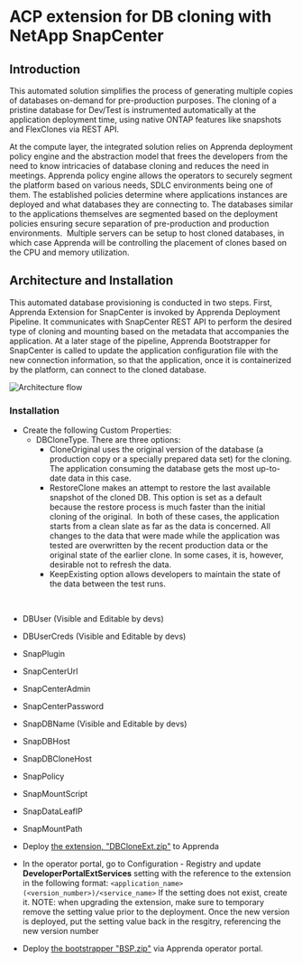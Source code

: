 ﻿# ACP extension for DB cloning with NetApp SnapCenter

## Introduction
This automated solution simplifies the process of generating multiple copies of databases on-demand for pre-production purposes. The cloning of a pristine database for Dev/Test is instrumented
automatically at the application deployment time, using native ONTAP features like snapshots and FlexClones via REST API.

At the compute layer, the integrated solution relies on Apprenda deployment policy engine and the abstraction model that frees the developers from the need to know intricacies of database cloning and reduces the need in meetings. 
Apprenda policy engine allows the operators to securely segment the platform based on various needs, SDLC environments being one of them. 
The established policies determine where applications instances are deployed and what databases they are connecting to. 
The databases similar to the applications themselves are segmented based on the deployment policies ensuring secure separation of pre-production and production environments. ​
 Multiple servers can be setup to host cloned databases, in which case Apprenda will be controlling the placement of clones based on the CPU and memory utilization.​


 ## Architecture and Installation

 This automated database provisioning is conducted in two steps. First, Apprenda Extension for SnapCenter is invoked by Apprenda Deployment Pipeline. 
 It communicates with SnapCenter REST API to perform the desired type of cloning and mounting based on the metadata that accompanies the application. 
 At a later stage of the pipeline, Apprenda Bootstrapper for SnapCenter is called to update the application configuration file with the new connection information, 
 so that the application, once it is containerized by the platform, can connect to the cloned database. ​

 ![Architecture flow](https://github.com/sashajeltuhin/AcpSnapCenterExtension/blob/master/docs/process.PNG "Architecture Flow")

 ### Installation
* Create the following Custom Properties:
  * DBCloneType.  There are three options:​
    * CloneOriginal uses the original version of the database (a production copy or a specially prepared data set) for the cloning. The application consuming the database gets the most up-to-date data in this case.​
    * RestoreClone makes an attempt to restore the last available snapshot of the cloned DB.  This option is set as a default because the restore process is much faster than the initial cloning of the original. ​
			In both of these cases, the application starts from a clean slate as far as the data is concerned. All changes to the data that were made while the application was tested are overwritten by the recent production data or the original state of the earlier clone.​
			In some cases, it is, however, desirable not to refresh the data.​
    * KeepExisting option allows developers to maintain the state of the data between the test runs. ​

​
  * DBUser  (Visible and Editable by devs)
  * DBUserCreds (Visible and Editable by devs)
  * SnapPlugin
  * SnapCenterUrl
  * SnapCenterAdmin
  * SnapCenterPassword
  * SnapDBName   (Visible and Editable by devs)
  * SnapDBHost
  * SnapDBCloneHost
  * SnapPolicy
  * SnapMountScript
  * SnapDataLeafIP
  * SnapMountPath
* Deploy [the extension, "DBCloneExt.zip"](https://github.com/sashajeltuhin/AcpSnapCenterExtension/blob/master/Deploy/DBCloneExt.zip) to Apprenda
* In the operator portal, go to Configuration - Registry and update **DeveloperPortalExtServices** setting with the reference to the extension in the following format: `<application_name>(<version_number>)/<service_name>`
 If the setting does not exist, create it.
 NOTE: when upgrading the extension, make sure to temporary remove the setting value prior to the deployment. Once the new version is deployed, put the setting value back in the resgitry, referencing the new version number

* Deploy [the bootstrapper "BSP.zip"](https://github.com/sashajeltuhin/AcpSnapCenterExtension/blob/master/Deploy/BSP.zip) via Apprenda operator portal. 

​



​